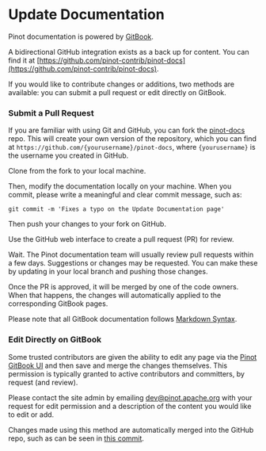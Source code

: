 # Update Documentation

Pinot documentation is powered by [GitBook](https://www.gitbook.com/).

A bidirectional GitHub integration exists as a back up for content. You can find it at [https://github.com/pinot-contrib/pinot-docs](https://github.com/pinot-contrib/pinot-docs).

If you would like to contribute changes or additions, two methods are available: you can submit a pull request or edit directly on GitBook.

### Submit a Pull Request

If you are familiar with using Git and GitHub, you can fork the [pinot-docs](https://github.com/pinot-contrib/pinot-docs) repo. This will create your own version of the repository, which you can find at `https://github.com/{yourusername}/pinot-docs`, where `{yourusername}` is the username you created in GitHub.

Clone from the fork to your local machine.

Then, modify the documentation locally on your machine. When you commit, please write a meaningful and clear commit message, such as:

`git commit -m 'Fixes a typo on the Update Documentation page'`

Then push your changes to your fork on GitHub.

Use the GitHub web interface to create a pull request (PR) for review.

Wait. The Pinot documentation team will usually review pull requests within a few days. Suggestions or changes may be requested. You can make these by updating in your local branch and pushing those changes.

Once the PR is approved, it will be merged by one of the code owners. When that happens, the changes will automatically applied to the corresponding GitBook pages.

Please note that all GitBook documentation follows [Markdown Syntax](https://www.markdownguide.org/basic-syntax/).

### Edit Directly on GitBook

Some trusted contributors are given the ability to edit any page via the [Pinot GitBook UI](https://app.gitbook.com/@apache-pinot/s/apache-pinot-cookbook/) and then save and merge the changes themselves. This permission is typically granted to active contributors and committers, by request (and review).

Please contact the site admin by emailing [dev@pinot.apache.org](mailto:dev@pinot.apache.org) with your request for edit permission and a description of the content you would like to edit or add.

Changes made using this method are automatically merged into the GitHub repo, such as can be seen in [this commit](https://github.com/pinot-contrib/pinot-docs/commit/40184fd7563402a7527674991b6abbf9ae2ce7c3).
